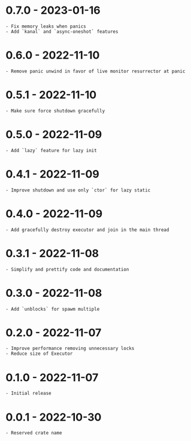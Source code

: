 # 0.7.0 - 2023-01-16

    - Fix memory leaks when panics
    - Add `kanal` and `async-oneshot` features

# 0.6.0 - 2022-11-10

    - Remove panic unwind in favor of live monitor resurrector at panic

# 0.5.1 - 2022-11-10

    - Make sure force shutdown gracefully

# 0.5.0 - 2022-11-09

    - Add `lazy` feature for lazy init

# 0.4.1 - 2022-11-09

    - Improve shutdown and use only `ctor` for lazy static

# 0.4.0 - 2022-11-09

    - Add gracefully destroy executor and join in the main thread

# 0.3.1 - 2022-11-08

    - Simplify and prettify code and documentation

# 0.3.0 - 2022-11-08
    
    - Add `unblocks` for spawm multiple

# 0.2.0 - 2022-11-07

    - Improve performance removing unnecessary locks
    - Reduce size of Executor

# 0.1.0 - 2022-11-07

    - Initial release

# 0.0.1 - 2022-10-30

    - Reserved crate name
